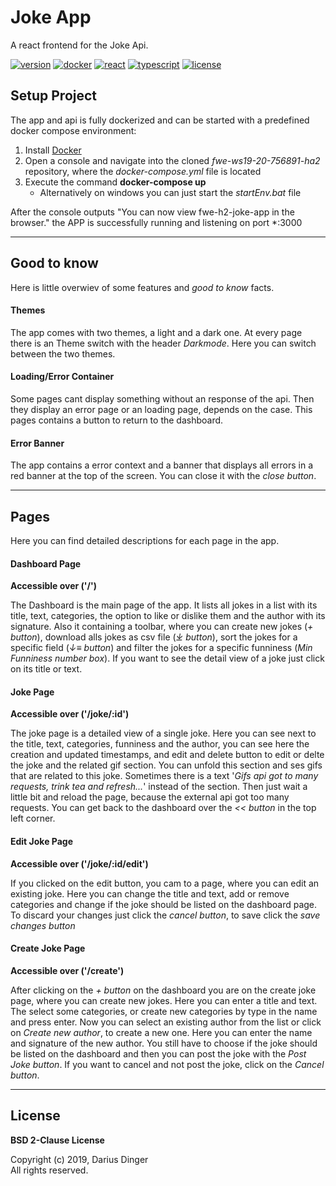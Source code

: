 # Joke App

A react frontend for the Joke Api.

[![version][version-img]](.)
[![docker][docker-img]][docker-url]
[![react][react-img]][react-url]
[![typescript][typescript-img]][typescript-url]
[![license][license-img]](LICENSE)

## Setup Project

The app and api is fully dockerized and can be started with a predefined docker compose environment:

1. Install [Docker](https://docs.docker.com/docker-for-windows/install/)
2. Open a console and navigate into the cloned *fwe-ws19-20-756891-ha2* repository, where the *docker-compose.yml* file is located
3. Execute the command **docker-compose up**
    - Alternatively on windows you can just start the *startEnv.bat* file

After the console outputs "You can now view fwe-h2-joke-app in the browser." the APP is successfully running and listening on port *:3000

---

## Good to know

Here is little overwiev of some features and *good to know* facts.

#### Themes

The app comes with two themes, a light and a dark one. At every page there is an Theme switch with the header *Darkmode*. Here you can switch between the two themes.

#### Loading/Error Container

Some pages cant display something without an response of the api. Then they display an error page or an loading page, depends on the case. This pages contains a button to return to the dashboard.

#### Error Banner

The app contains a error context and a banner that displays all errors in a red banner at the top of the screen. You can close it with the *close button*.

---

## Pages

Here you can find detailed descriptions for each page in the app.

#### Dashboard Page

**Accessible over ('/')**

The Dashboard is the main page of the app. It lists all jokes in a list with its title, text, categories, the option to like or dislike them and the author with its signature. Also it containing a toolbar, where you can create new jokes (*+ button*), download alls jokes as csv file (*&#10515; button*), sort the jokes for a specific field (*&darr;&#8801; button*) and filter the jokes for a specific funniness (*Min Funniness number box*). If you want to see the detail view of a joke just click on its title or text.

#### Joke Page

**Accessible over ('/joke/:id')**

The joke page is a detailed view of a single joke. Here you can see next to the title, text, categories, funniness and the author, you can see here the creation and updated timestamps, and edit and delete button to edit or delte the joke and the related gif section. You can unfold this section and ses gifs that are related to this joke. Sometimes there is a text '*Gifs api got to many requests, trink tea and refresh...*' instead of the section. Then just wait a little bit and reload the page, because the external api got too many requests. You can get back to the dashboard over the *<< button* in the top left corner.

#### Edit Joke Page

**Accessible over ('/joke/:id/edit')**

If you clicked on the edit button, you cam to a page, where you can edit an existing joke. Here you can change the title and text, add or remove categories and change if the joke should be listed on the dashboard page. To discard your changes just click the *cancel button*, to save click the *save changes button*

#### Create Joke Page

**Accessible over ('/create')**

After clicking on the *+ button* on the dashboard you are on the create joke page, where you can create new jokes. Here you can enter a title and text. The select some categories, or create new categories by type in the name and press enter. Now you can select an existing author from the list or click on *Create new author*, to create a new one. Here you can enter the name and signature of the new author. You still have to choose if the joke should be listed on the dashboard and then you can post the joke with the *Post Joke button*. If you want to cancel and not post the joke, click on the *Cancel button*.

---

## License

**BSD 2-Clause License**

Copyright (c) 2019, Darius Dinger<br>
All rights reserved.

<!-- Shields -->
[version-img]: https://img.shields.io/badge/version-1.0.0-red.svg?style=flat-square
[typescript-img]: https://img.shields.io/badge/typescript-3.6.4-green.svg?style=flat-square
[docker-img]: https://img.shields.io/badge/docker--compose-3.0-green.svg?style=flat-square
[react-img]: https://img.shields.io/badge/react-16.12-green.svg?style=flat-square
[license-img]: https://img.shields.io/badge/license-MIT-blue.svg?style=flat-square

<!-- Links -->
[typescript-url]: https://www.typescriptlang.org/
[docker-url]: https://docs.docker.com/compose/
[react-url]: https://reactjs.org/